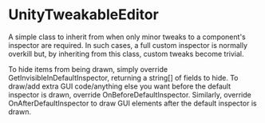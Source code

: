 # UnityTweakableEditor
A simple class to inherit from when only minor tweaks to a component's inspector are required.
In such cases, a full custom inspector is normally overkill but, by inheriting from this class, custom tweaks become trivial.

To hide items from being drawn, simply override GetInvisibleInDefaultInspector, returning a string[] of fields to hide.
To draw/add extra GUI code/anything else you want before the default inspector is drawn, override OnBeforeDefaultInspector.
Similarly, override OnAfterDefaultInspector to draw GUI elements after the default inspector is drawn.
